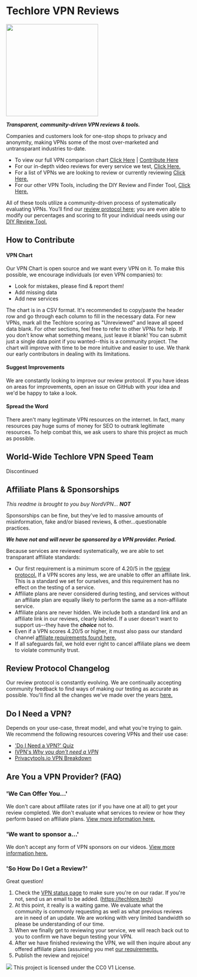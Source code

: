 # Techlore VPN Reviews
<img src="https://techlore.tech/assets/logos/vpn.svg" width="250" height="250">

***Transparent, community-driven VPN reviews & tools.***

Companies and customers look for one-stop shops to privacy and anonymity, making VPNs some of the most over-marketed and untransparant industries to-date.

- To view our full VPN comparison chart [Click Here](https://techlore.tech/vpnchart.html) | [Contribute Here](https://github.com/techlore/VPN-reviews/blob/master/VPNchart.csv)
- For our in-depth video reviews for every service we test, [Click Here.](https://www.youtube.com/playlist?list=PL3KeV6Ui_4CYTOvbZrElePOSJZAUlx2Yr)
- For a list of VPNs we are looking to review or currently reviewing [Click Here.](https://github.com/techlore/VPN-reviews/blob/master/status.md)
- For our other VPN Tools, including the DIY Review and Finder Tool, [Click Here.](https://techlore.tech/vpn.html)

All of these tools utilize a community-driven process of systematically evaluating VPNs. You’ll find our [review protocol here](https://github.com/techlore/VPN-reviews/blob/master/protocol.md); you are even able to modify our percentages and scoring to fit your individual needs using our [DIY Review Tool.](https://techlore.tech/vpnreview.html)

## How to Contribute
#### VPN Chart
Our VPN Chart is open source and we want every VPN on it. To make this possible, we encourage individuals (or even VPN companies) to:
* Look for mistakes, please find & report them!
* Add missing data
* Add new services

The chart is in a CSV format. It's recommended to copy/paste the header row and go through each column to fill in the necessary data. For new VPNs, mark all the Techlore scoring as "Unreviewed" and leave all speed data blank. For other sections, feel free to refer to other VPNs for help. If you don't know what something means, just leave it blank! You can submit just a single data point if you wanted--this is a community project. The chart will improve with time to be more intuitive and easier to use. We thank our early contributors in dealing with its limitations.

#### Suggest Improvements
We are constantly looking to improve our review protocol. If you have ideas on areas for improvements, open an issue on GitHub with your idea and we'd be happy to take a look.

#### Spread the Word
There aren't many legitimate VPN resources on the internet. In fact, many resources pay huge sums of money for SEO to outrank legitimate resources. To help combat this, we ask users to share this project as much as possible.

## World-Wide Techlore VPN Speed Team
Discontinued

## Affiliate Plans & Sponsorships
*This readme is brought to you buy NordVPN...* ***NOT***

Sponsorships can be fine, but they've led to massive amounts of misinformation, fake and/or biased reviews, & other...questionable practices.


***We have not and will never be sponsored by a VPN provider. Period.***


Because services are reviewed systematically, we are able to set transparant affiliate standards:
* Our first requirement is a minimum score of 4.20/5 in the [review protocol.](https://github.com/techlore/VPN-reviews/blob/master/protocol.md) If a VPN scores any less, we are unable to offer an affiliate link. This is a standard we set for ourselves, and this requirement has no effect on the testing of a service.
* Affiliate plans are never considered during testing, and services without an affiliate plan are equally likely to perform the same as a non-affiliate service.
* Affiliate plans are never hidden. We include both a standard link and an affiliate link in our reviews, clearly labeled. If a user doesn't want to support us--they have the ***choice*** not to. 
* Even if a VPN scores 4.20/5 or higher, it must also pass our standard channel [affiliate requirements found here.](https://github.com/techlore/YT-channel/blob/master/affiliates.md)
* If all safeguards fail, we hold ever right to cancel affiliate plans we deem to violate community trust. 

## Review Protocol Changelog
Our review protocol is constantly evolving. We are continually accepting community feedback to find ways of making our testing as accurate as possible. You'll find all the changes we've made over the years [here.](https://github.com/techlore/VPN-reviews/blob/master/changelog.md)

## Do I Need a VPN? 
Depends on your use-case, threat model, and what you’re trying to gain. We recommend the following resources covering VPNs and their use case:

* ['Do I Need a VPN?' Quiz](https://www.doineedavpn.com/)
* [IVPN's *Why you don't need a VPN*](https://www.ivpn.net/blog/why-you-dont-need-a-vpn/)
* [Privacytools.io VPN Breakdown](https://www.privacytools.io/providers/vpn/#info)

## Are You a VPN Provider? (FAQ)
### 'We Can Offer You...'
We don't care about affiliate rates (or if you have one at all) to get your review completed. We don't evaluate what services to review or how they perform based on affiliate plans. [View more information here.](https://github.com/techlore/VPN-reviews#affiliate-plans--sponsorships)

### 'We want to sponsor a...'
We don't accept any form of VPN sponsors on our videos. [View more information here.](https://github.com/techlore/VPN-reviews#affiliate-plans--sponsorships)

### 'So How Do I Get a Review?'
Great question!
1. Check the [VPN status page](https://github.com/techlore/VPN-reviews/blob/master/status.md) to make sure you're on our radar. If you're not, send us an email to be added. (https://techlore.tech)
2. At this point, it really is a waiting game. We evaluate what the community is commonly requesting as well as what previous reviews are in need of an update. We are working with very limited bandwidth so please be understanding of our time.
3. When we finally get to reviewing your service, we will reach back out to you to confirm we have begun testing your VPN.
4. After we have finished reviewing the VPN, we will then inquire about any offered affiliate plans (assuming you met [our requirements.](https://github.com/techlore/VPN-reviews#affiliate-plans--sponsorships)
5. Publish the review and rejoice!


![](https://i.creativecommons.org/p/zero/1.0/88x31.png) This project is licensed under the CC0 V1 License.

